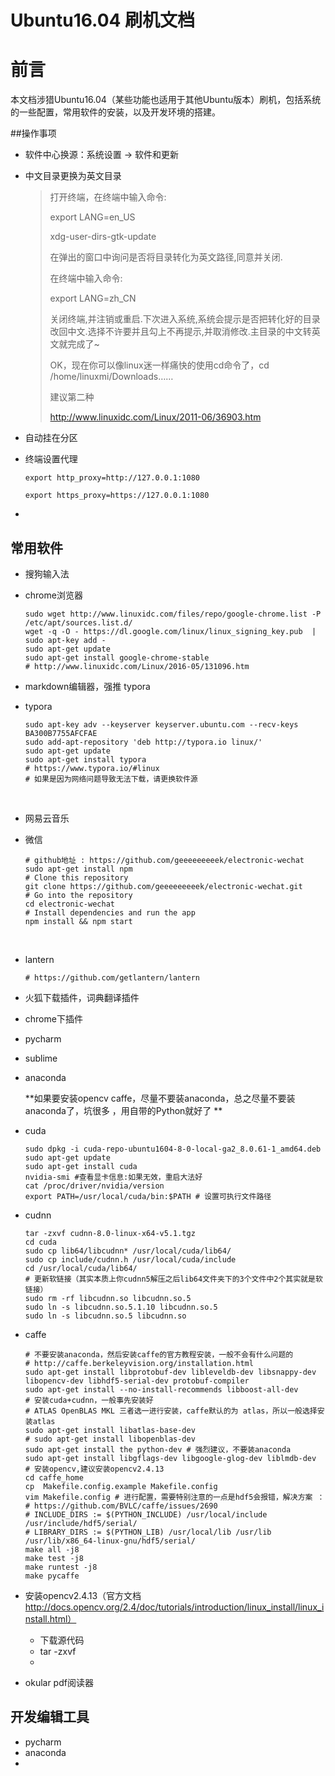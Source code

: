 # Ubuntu16.04 刷机文档

# 前言

​	本文档涉猎Ubuntu16.04（某些功能也适用于其他Ubuntu版本）刷机，包括系统的一些配置，常用软件的安装，以及开发环境的搭建。	

##操作事项
* 软件中心换源：系统设置 -> 软件和更新 

* 中文目录更换为英文目录

  > 打开终端，在终端中输入命令:
  >
  > export LANG=en_US
  >
  > xdg-user-dirs-gtk-update
  >
  > 在弹出的窗口中询问是否将目录转化为英文路径,同意并关闭.
  >
  > 在终端中输入命令:
  >
  > export LANG=zh_CN
  >
  > 关闭终端,并注销或重启.下次进入系统,系统会提示是否把转化好的目录改回中文.选择不许要并且勾上不再提示,并取消修改.主目录的中文转英文就完成了~
  >
  > OK，现在你可以像linux迷一样痛快的使用cd命令了，cd /home/linuxmi/Downloads……
  >
  > 建议第二种
  >
  > http://www.linuxidc.com/Linux/2011-06/36903.htm

* 自动挂在分区

* 终端设置代理

  ` export http_proxy=http://127.0.0.1:1080 `

  ` export https_proxy=https://127.0.0.1:1080 `

* ​
## 常用软件
* 搜狗输入法

* chrome浏览器

  ```shell
  sudo wget http://www.linuxidc.com/files/repo/google-chrome.list -P /etc/apt/sources.list.d/
  wget -q -O - https://dl.google.com/linux/linux_signing_key.pub  | sudo apt-key add -
  sudo apt-get update
  sudo apt-get install google-chrome-stable
  # http://www.linuxidc.com/Linux/2016-05/131096.htm
  ```

* markdown编辑器，强推 typora

* typora

  ```shell
  sudo apt-key adv --keyserver keyserver.ubuntu.com --recv-keys BA300B7755AFCFAE
  sudo add-apt-repository 'deb http://typora.io linux/'
  sudo apt-get update
  sudo apt-get install typora
  # https://www.typora.io/#linux
  # 如果是因为网络问题导致无法下载，请更换软件源
  ```

  ​

* 网易云音乐

* 微信

  ```shell
  # github地址 : https://github.com/geeeeeeeeek/electronic-wechat
  sudo apt-get install npm
  # Clone this repository
  git clone https://github.com/geeeeeeeeek/electronic-wechat.git
  # Go into the repository
  cd electronic-wechat
  # Install dependencies and run the app
  npm install && npm start
  ```

  ​

* lantern

  ```shell
  # https://github.com/getlantern/lantern
  ```

* 火狐下载插件，词典翻译插件

* chrome下插件

* pycharm

* sublime

* anaconda 

  **如果要安装opencv caffe，尽量不要装anaconda，总之尽量不要装anaconda了，坑很多 ，用自带的Python就好了 **

* cuda

  ```shell
  sudo dpkg -i cuda-repo-ubuntu1604-8-0-local-ga2_8.0.61-1_amd64.deb
  sudo apt-get update
  sudo apt-get install cuda
  nvidia-smi #查看显卡信息:如果无效，重启大法好
  cat /proc/driver/nvidia/version
  export PATH=/usr/local/cuda/bin:$PATH # 设置可执行文件路径			
  ```

* cudnn

  ```shell
  tar -zxvf cudnn-8.0-linux-x64-v5.1.tgz  
  cd cuda
  sudo cp lib64/libcudnn* /usr/local/cuda/lib64/
  sudo cp include/cudnn.h /usr/local/cuda/include
  cd /usr/local/cuda/lib64/
  # 更新软链接（其实本质上你cudnn5解压之后lib64文件夹下的3个文件中2个其实就是软链接）
  sudo rm -rf libcudnn.so libcudnn.so.5
  sudo ln -s libcudnn.so.5.1.10 libcudnn.so.5
  sudo ln -s libcudnn.so.5 libcudnn.so
  ```

* caffe

  ```shell
  # 不要安装anaconda，然后安装caffe的官方教程安装，一般不会有什么问题的
  # http://caffe.berkeleyvision.org/installation.html
  sudo apt-get install libprotobuf-dev libleveldb-dev libsnappy-dev libopencv-dev libhdf5-serial-dev protobuf-compiler
  sudo apt-get install --no-install-recommends libboost-all-dev
  # 安装cuda+cudnn，一般事先安装好
  # ATLAS OpenBLAS MKL 三者选一进行安装，caffe默认的为 atlas，所以一般选择安装atlas
  sudo apt-get install libatlas-base-dev
  # sudo apt-get install libopenblas-dev
  sudo apt-get install the python-dev # 强烈建议，不要装anaconda
  sudo apt-get install libgflags-dev libgoogle-glog-dev liblmdb-dev
  # 安装opencv,建议安装opencv2.4.13
  cd caffe_home
  cp  Makefile.config.example Makefile.config
  vim Makefile.config # 进行配置，需要特别注意的一点是hdf5会报错，解决方案 ：
  # https://github.com/BVLC/caffe/issues/2690 
  # INCLUDE_DIRS := $(PYTHON_INCLUDE) /usr/local/include /usr/include/hdf5/serial/
  # LIBRARY_DIRS := $(PYTHON_LIB) /usr/local/lib /usr/lib /usr/lib/x86_64-linux-gnu/hdf5/serial/
  make all -j8
  make test -j8
  make runtest -j8
  make pycaffe
  ```

* 安装opencv2.4.13（官方文档 http://docs.opencv.org/2.4/doc/tutorials/introduction/linux_install/linux_install.html）

  * 下载源代码
  * tar -zxvf 
  * ​


* okular pdf阅读器
## 开发编辑工具
* pycharm
* anaconda
* ​